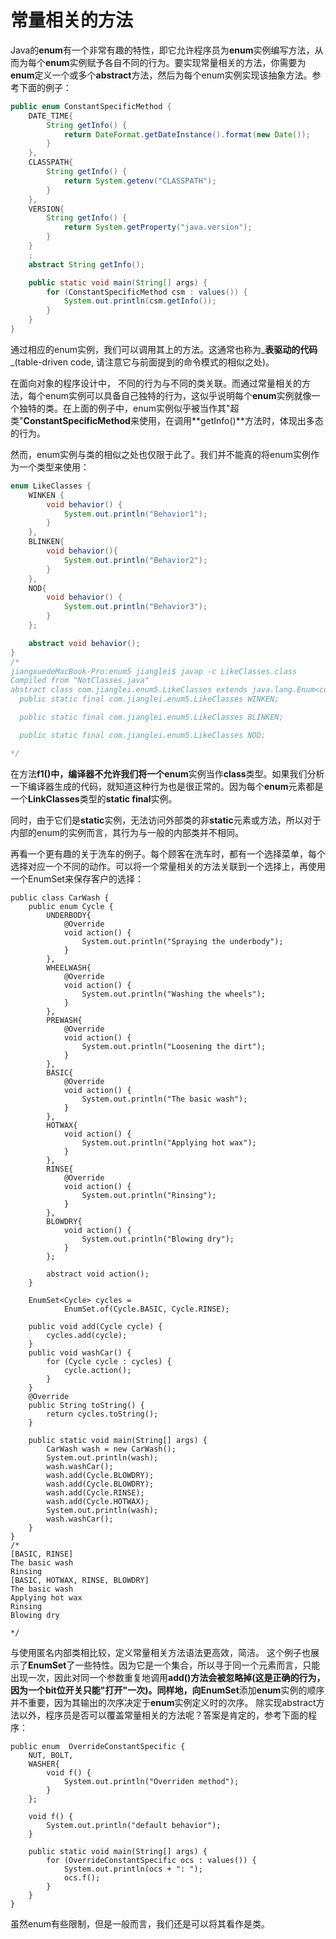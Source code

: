 # 常量相关的方法

Java的**enum**有一个非常有趣的特性，即它允许程序员为**enum**实例编写方法，从而为每个**enum**实例赋予各自不同的行为。要实现常量相关的方法，你需要为**enum**定义一个或多个**abstract**方法，然后为每个enum实例实现该抽象方法。参考下面的例子：

```java
public enum ConstantSpecificMethod {
    DATE_TIME{
        String getInfo() {
            return DateFormat.getDateInstance().format(new Date());
        }
    },
    CLASSPATH{
        String getInfo() {
            return System.getenv("CLASSPATH");
        }
    },
    VERSION{
        String getInfo() {
            return System.getProperty("java.version");
        }
    }
    ;
    abstract String getInfo();

    public static void main(String[] args) {
        for (ConstantSpecificMethod csm : values()) {
            System.out.println(csm.getInfo());
        }
    }
}
```

通过相应的enum实例，我们可以调用其上的方法。这通常也称为_**表驱动的代码**_\(table-driven code, 请注意它与前面提到的命令模式的相似之处\)。

在面向对象的程序设计中， 不同的行为与不同的类关联。而通过常量相关的方法，每个enum实例可以具备自己独特的行为，这似乎说明每个**enum**实例就像一个独特的类。在上面的例子中，enum实例似乎被当作其"超类"**ConstantSpecificMethod**来使用，在调用**getInfo\(\)**方法时，体现出多态的行为。

然而，enum实例与类的相似之处也仅限于此了。我们并不能真的将enum实例作为一个类型来使用：

```java
enum LikeClasses {
    WINKEN {
        void behavior() {
            System.out.println("Behavior1");
        }
    },
    BLINKEN{
        void behavior(){
            System.out.println("Behavior2");
        }
    },
    NOD{
        void behavior() {
            System.out.println("Behavior3");
        }
    };

    abstract void behavior();
}
/*
jiangxuedeMacBook-Pro:enum5 jianglei$ javap -c LikeClasses.class
Compiled from "NotClasses.java"
abstract class com.jianglei.enum5.LikeClasses extends java.lang.Enum<com.jianglei.enum5.LikeClasses> {
  public static final com.jianglei.enum5.LikeClasses WINKEN;

  public static final com.jianglei.enum5.LikeClasses BLINKEN;

  public static final com.jianglei.enum5.LikeClasses NOD;

*/
```

在方法**f1\(\)**中，编译器不允许我们将一个**enum**实例当作**class**类型。如果我们分析一下编译器生成的代码，就知道这种行为也是很正常的。因为每个**enum**元素都是一个**LinkClasses**类型的**static final**实例。

同时，由于它们是**static**实例，无法访问外部类的非**static**元素或方法，所以对于内部的enum的实例而言，其行为与一般的内部类并不相同。

再看一个更有趣的关于洗车的例子。每个顾客在洗车时，都有一个选择菜单，每个选择对应一个不同的动作。可以将一个常量相关的方法关联到一个选择上，再使用一个EnumSet来保存客户的选择：

```
public class CarWash {
    public enum Cycle {
        UNDERBODY{
            @Override
            void action() {
                System.out.println("Spraying the underbody");
            }
        },
        WHEELWASH{
            @Override
            void action() {
                System.out.println("Washing the wheels");
            }
        },
        PREWASH{
            @Override
            void action() {
                System.out.println("Loosening the dirt");
            }
        },
        BASIC{
            @Override
            void action() {
                System.out.println("The basic wash");
            }
        },
        HOTWAX{
            void action() {
                System.out.println("Applying hot wax");
            }
        },
        RINSE{
            @Override
            void action() {
                System.out.println("Rinsing");
            }
        },
        BLOWDRY{
            void action() {
                System.out.println("Blowing dry");
            }
        };

        abstract void action();
    }

    EnumSet<Cycle> cycles =
            EnumSet.of(Cycle.BASIC, Cycle.RINSE);

    public void add(Cycle cycle) {
        cycles.add(cycle);
    }
    public void washCar() {
        for (Cycle cycle : cycles) {
            cycle.action();
        }
    }
    @Override
    public String toString() {
        return cycles.toString();
    }

    public static void main(String[] args) {
        CarWash wash = new CarWash();
        System.out.println(wash);
        wash.washCar();
        wash.add(Cycle.BLOWDRY);
        wash.add(Cycle.BLOWDRY);
        wash.add(Cycle.RINSE);
        wash.add(Cycle.HOTWAX);
        System.out.println(wash);
        wash.washCar();
    }
}
/*
[BASIC, RINSE]
The basic wash
Rinsing
[BASIC, HOTWAX, RINSE, BLOWDRY]
The basic wash
Applying hot wax
Rinsing
Blowing dry

*/
```
与使用匿名内部类相比较，定义常量相关方法语法更高效，简洁。
这个例子也展示了**EnumSet**了一些特性。因为它是一个集合，所以寻于同一个元素而言，只能出现一次，因此对同一个参数重复地调用**add()**方法会被忽略掉(这是正确的行为，因为一个bit位开关只能"打开"一次)。同样地，向**EnumSet**添加**enum**实例的顺序并不重要，因为其输出的次序决定于**enum**实例定义时的次序。
除实现abstract方法以外，程序员是否可以覆盖常量相关的方法呢？答案是肯定的，参考下面的程序：


```
public enum  OverrideConstantSpecific {
    NUT, BOLT,
    WASHER{
        void f() {
            System.out.println("Overriden method");
        }
    };

    void f() {
        System.out.println("default behavior");
    }

    public static void main(String[] args) {
        for (OverrideConstantSpecific ocs : values()) {
            System.out.println(ocs + ": ");
            ocs.f();
        }
    }
}
```
虽然enum有些限制，但是一般而言，我们还是可以将其看作是类。





